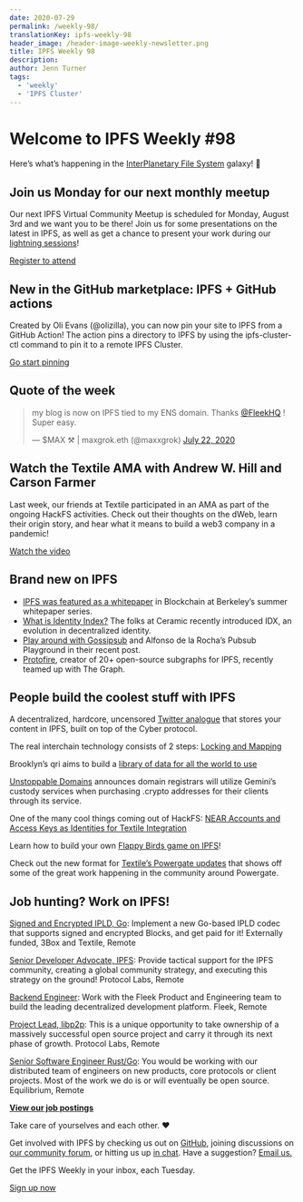 ```yaml
---
date: 2020-07-29
permalink: /weekly-98/
translationKey: ipfs-weekly-98
header_image: /header-image-weekly-newsletter.png
title: IPFS Weekly 98
description:
author: Jenn Turner
tags:
  - 'weekly'
  - 'IPFS Cluster'
---
```


# Welcome to IPFS Weekly #98

Here’s what’s happening in the [InterPlanetary File System](https://ipfs.io/) galaxy! 🚀

## Join us Monday for our next monthly meetup

Our next IPFS Virtual Community Meetup is scheduled for Monday, August 3rd and we want you to be there! Join us for some presentations on the latest in IPFS, as well as get a chance to present your work during our [lightning sessions](https://docs.google.com/document/d/1img1dzYQXAvB2D2Z-7UIHwKAxvODxZNsFj9tSjZdqCA/edit)!

[Register to attend](https://www.crowdcast.io/e/ipfs-community-meetup-august-2020/register)

## New in the GitHub marketplace: IPFS + GitHub actions

Created by Oli Evans (@olizilla), you can now pin your site to IPFS from a GitHub Action! The action pins a directory to IPFS by using the ipfs-cluster-ctl command to pin it to a remote IPFS Cluster.

[Go start pinning](https://github.com/ipfs-shipyard/ipfs-github-action)

## Quote of the week

<blockquote class="twitter-tweet"><p lang="en" dir="ltr">my blog is now on IPFS tied to my ENS domain. Thanks <a href="https://twitter.com/FleekHQ?ref_src=twsrc%5Etfw">@FleekHQ</a> ! Super easy.</p>&mdash; $MAX ⚒️ | maxgrok.eth (@maxxgrok) <a href="https://twitter.com/maxxgrok/status/1286044432081588225?ref_src=twsrc%5Etfw">July 22, 2020</a></blockquote>

## Watch the Textile AMA with Andrew W. Hill and Carson Farmer

Last week, our friends at Textile participated in an AMA as part of the ongoing HackFS activities. Check out their thoughts on the dWeb, learn their origin story, and hear what it means to build a web3 company in a pandemic!

[Watch the video](https://www.youtube.com/watch?v=FqUqGVO63fI&feature=youtu.be)

## Brand new on IPFS

- [IPFS was featured as a whitepaper](https://www.youtube.com/watch?v=fA8p3Vqb89A&feature=youtu.be) in Blockchain at Berkeley’s summer whitepaper series.
- [What is Identity Index?](https://medium.com/@msena/what-is-identity-index-d3594b59633e) The folks at Ceramic recently introduced IDX, an evolution in decentralized identity.
- [Play around with Gossipsub](https://adlrocha.substack.com/p/adlrocha-playing-with-gossipsub) and Alfonso de la Rocha’s Pubsub Playground in their recent post.
- [Protofire](https://medium.com/protofire-blog/protofire-provides-implementation-services-in-the-graph-partnership-7e07591031d7), creator of 20+ open-source subgraphs for IPFS, recently teamed up with The Graph.

## People build the coolest stuff with IPFS

A decentralized, hardcore, uncensored [Twitter analogue](https://cyber.page/ipfs/QmdfKnMkQUDgBa5rK7UiJG4xULRAKttUsEcDJkq5trotjm) that stores your content in IPFS, built on top of the Cyber protocol.

The real interchain technology consists of 2 steps: [Locking and Mapping](https://medium.com/@chainx_org/the-real-inter-chain-technology-consists-of-two-steps-locking-and-mapping-3ea96058886f)

Brooklyn’s qri aims to build a [library of data for all the world to use](https://www.downtownbrooklyn.com/news/2020/brooklyns-qri-aims-to-build-a-library-of-data-for-all-the-world-to-use)

[Unstoppable Domains](https://www.coindesk.com/winklevoss-owned-gemini-now-provides-custody-for-crypto-blockchain-domains) announces domain registrars will utilize Gemini’s custody services when purchasing .crypto addresses for their clients through its service.

One of the many cool things coming out of HackFS: [NEAR Accounts and Access Keys as Identities for Textile Integration](https://vitalpoint.ai/near-textile-integration/)

Learn how to build your own [Flappy Birds game on IPFS](https://www.youtube.com/watch?v=gxHcW84izz0&feature=youtu.be)!

Check out the new format for [Textile’s Powergate updates](https://blog.textile.io/filecoin-powergate-progress-update-for-july-21/) that shows off some of the great work happening in the community around Powergate.

## Job hunting? Work on IPFS!

[Signed and Encrypted IPLD, Go](https://www.notion.so/Signed-and-Encrypted-data-in-IPFS-e1593e90b56e44c38e165109999782ce): Implement a new Go-based IPLD codec that supports signed and encrypted Blocks, and get paid for it! Externally funded, 3Box and Textile, Remote

[Senior Developer Advocate, IPFS](https://jobs.lever.co/protocol/71c4a9b9-af90-4ce9-9dba-8b72507997bf): Provide tactical support for the IPFS community, creating a global community strategy, and executing this strategy on the ground! Protocol Labs, Remote

[Backend Engineer](https://cryptojobslist.com/jobs/backend-engineer-at-fleek-remote): Work with the Fleek Product and Engineering team to build the leading decentralized development platform. Fleek, Remote

[Project Lead, libp2p](https://jobs.lever.co/protocol/27ff3891-6e13-4aa8-b43a-734715e85a26): This is a unique opportunity to take ownership of a massively successful open source project and carry it through its next phase of growth. Protocol Labs, Remote

[Senior Software Engineer Rust/Go](https://www.notion.so/Hiring-Senior-Software-Engineer-Rust-Go-e6c94ccc261f426c80a483c7fc642412): You would be working with our distributed team of engineers on new products, core protocols or client projects. Most of the work we do is or will eventually be open source. Equilibrium, Remote

**[View our job postings](https://jobs.lever.co/protocol)**

Take care of yourselves and each other. ❤️

Get involved with IPFS by checking us out on [GitHub](https://github.com/ipfs), joining discussions on [our community forum](https://discuss.ipfs.io/), or hitting us up [in chat](https://riot.im/app/#/room/#ipfs:matrix.org). Have a suggestion? [Email us.](mailto:newsletter@ipfs.io)

Get the IPFS Weekly in your inbox, each Tuesday.

<p><a href="https://ipfs.us4.list-manage.com/subscribe?u=25473244c7d18b897f5a1ff6b&amp;id=cad54b2230" class="button button-primary">Sign up now</a></p>
